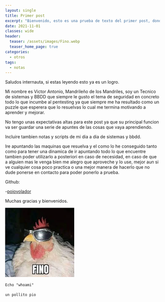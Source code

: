 ```yaml
---
layout: single
title: Primer post
excerpt: "Bienvenido, esto es una prueba de texto del primer post, donde voy a definir el uso que se le va a dar este post,quien soy yo, aque me dedico y lo que podras encontrar"
date: 2021-11-01
classes: wide
header:
  teaser: /assets/images/Fino.webp
  teaser_home_page: true
categories:
  - otros
tags:  
  - notas
---
```


Saludos internauta, si estas leyendo esto ya es un logro.

Mi nombre es Victor Antonio, Mandrileño de los Mandriles, soy un Tecnico de sistemas y BBDD que siempre le gusto el tema de seguridad en concreto todo lo que incumbe al pentesting ya que siempre me ha resultado como un puzzle que esperera que lo resuelvas lo cual me termina motivando a aprender y mejorar.

No tengo unas expectativas altas para este post ya que su principal funcion va ser guardar una serie de apuntes de las cosas que vaya aprendiendo.

Incluire tambien notas y scripts de mi dia a dia de sistemas y bbdd.

Ire apuntando las maquinas que resuelva y el como lo he conseguido tanto como para tener una dinamica de ir apuntando todo lo que encuentre tambien poder utilizarlo a posteriori en caso de necesidad, en caso de que a alguien mas le venga bien me alegro que aproveche y lo use, mejor aun si ve cualquier cosa poco practica o una mejor manera de hacerlo que no dude ponerse en contacto para poder ponerlo a prueba.

Github:

-[poiovolador](https://github.com/poiovolador)

Muchas gracias y bienvenidos.

![](/assets/images/Fino.webp)

```
Echo "whoami"

un pollito pio

```


